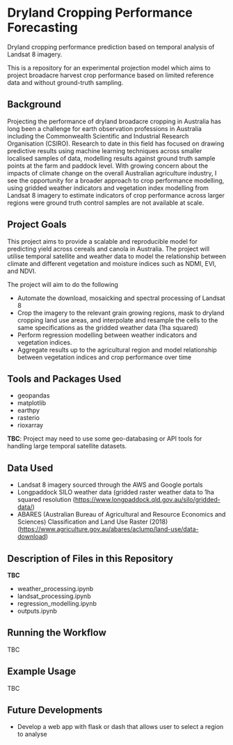 # Dryland Cropping Performance Forecasting 

Dryland cropping performance prediction based on temporal analysis of Landsat 8 imagery. 

This is a repository for an experimental projection model which aims to project broadacre harvest crop performance based on limited reference data and without ground-truth sampling.

## Background 

Projecting the performance of dryland broadacre cropping in Australia has long been a challenge for earth observation professions in Australia including the Commonwealth Scientific and Industrial Research Organisation (CSIRO). Research to date in this field has focused on drawing predictive results using machine learning techniques across smaller localised samples of data, modelling results against ground truth sample points at the farm and paddock level. With growing concern about the impacts of climate change on the overall Australian agriculture industry, I see the opportunity for a broader approach to crop performance modelling, using gridded weather indicators and vegetation index modelling from Landsat 8 imagery to estimate indicators of crop performance across larger regions were ground truth control samples are not available at scale. 

## Project Goals

This project aims to provide a scalable and reproducible model for predicting yield across cereals and canola in Australia. The project will utilise temporal satellite and weather data to model the relationship between climate and different vegetation and moisture indices such as NDMI, EVI, and NDVI.

The project will aim to do the following

- Automate the download, mosaicking and spectral processing of Landsat 8
- Crop the imagery to the relevant grain growing regions, mask to dryland cropping land use areas, and interpolate and resample the cells to the same specifications as the gridded weather data (1ha squared)
- Perform regression modelling between weather indicators and vegetation indices. 
- Aggregate results up to the agricultural region and model relationship between vegetation indices and crop performance over time


## Tools and Packages Used

- geopandas
- matplotlib
- earthpy
- rasterio
- rioxarray

**TBC**: Project may need to use some geo-databasing or API tools for handling large temporal satellite datasets.

## Data Used

- Landsat 8 imagery sourced through the AWS and Google portals 
- Longpaddock SILO weather data (gridded raster weather data to 1ha squared resolution (https://www.longpaddock.qld.gov.au/silo/gridded-data/)
- ABARES (Australian Bureau of Agricultural and Resource Economics and Sciences) Classification and Land Use Raster (2018) (https://www.agriculture.gov.au/abares/aclump/land-use/data-download)


## Description of Files in this Repository

**TBC**
- weather_processing.ipynb
- landsat_processing.ipynb 
- regression_modelling.ipynb
- outputs.ipynb

## Running the Workflow

TBC

## Example Usage

TBC

## Future Developments

- Develop a web app with flask or dash that allows user to select a region to analyse

